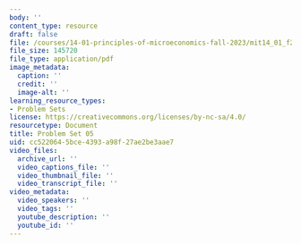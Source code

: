```yaml
---
body: ''
content_type: resource
draft: false
file: /courses/14-01-principles-of-microeconomics-fall-2023/mit14_01_f23_pset5.pdf
file_size: 145720
file_type: application/pdf
image_metadata:
  caption: ''
  credit: ''
  image-alt: ''
learning_resource_types:
- Problem Sets
license: https://creativecommons.org/licenses/by-nc-sa/4.0/
resourcetype: Document
title: Problem Set 05
uid: cc522064-5bce-4393-a98f-27ae2be3aae7
video_files:
  archive_url: ''
  video_captions_file: ''
  video_thumbnail_file: ''
  video_transcript_file: ''
video_metadata:
  video_speakers: ''
  video_tags: ''
  youtube_description: ''
  youtube_id: ''
---
```

